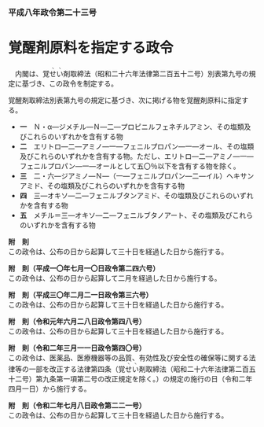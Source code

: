 ### 平成八年政令第二十三号  
# 覚醒剤原料を指定する政令  
　内閣は、覚<ruby>せ<rt>ヽ</rt>い<rt>ヽ</rt></ruby>剤取締法（昭和二十六年法律第二百五十二号）別表第九号の規定に基づき、この政令を制定する。  
  
覚醒剤取締法別表第九号の規定に基づき、次に掲げる物を覚醒剤原料に指定する。  
* **一**　Ｎ・α―ジメチル―Ｎ―二―プロピニルフェネチルアミン、その塩類及びこれらのいずれかを含有する物  
* **二**　エリトロ―二―アミノ―一―フェニルプロパン―一―オール、その塩類及びこれらのいずれかを含有する物。ただし、エリトロ―二―アミノ―一―フェニルプロパン―一―オールとして五〇％以下を含有する物を除く。  
* **三**　二・六―ジアミノ―Ｎ―（一―フェニルプロパン―二―イル）ヘキサンアミド、その塩類及びこれらのいずれかを含有する物  
* **四**　三―オキソ―二―フェニルブタンアミド、その塩類及びこれらのいずれかを含有する物  
* **五**　メチル＝三―オキソ―二―フェニルブタノアート、その塩類及びこれらのいずれかを含有する物  
  
**附　則**  
この政令は、公布の日から起算して三十日を経過した日から施行する。  
  
**附　則（平成一〇年七月一〇日政令第二四六号）**  
この政令は、公布の日から起算して二月を経過した日から施行する。  
  
**附　則（平成三〇年二月二一日政令第三六号）**  
この政令は、公布の日から起算して三十日を経過した日から施行する。  
  
**附　則（令和元年六月二八日政令第四八号）**  
この政令は、公布の日から起算して三十日を経過した日から施行する。  
  
**附　則（令和二年三月一一日政令第四〇号）**  
この政令は、医薬品、医療機器等の品質、有効性及び安全性の確保等に関する法律等の一部を改正する法律第四条（覚<ruby>せ<rt>ヽ</rt></ruby><ruby>い<rt>ヽ</rt></ruby>剤取締法（昭和二十六年法律第二百五十二号）第九条第一項第二号の改正規定を除く。）の規定の施行の日（令和二年四月一日）から施行する。  
  
**附　則（令和二年七月八日政令第二二一号）**  
この政令は、公布の日から起算して三十日を経過した日から施行する。  
  
